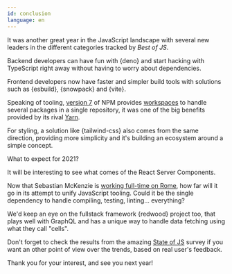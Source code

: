 ```yaml
---
id: conclusion
language: en
---
```


It was another great year in the JavaScript landscape with several new leaders in the different categories tracked by _Best of JS_.

Backend developers can have fun with {deno} and start hacking with TypeScript right away without having to worry about dependencies.

Frontend developers now have faster and simpler build tools with solutions such as {esbuild}, {snowpack} and {vite}.

Speaking of tooling, [version 7](https://blog.npmjs.org/post/631877012766785536/release-v700) of NPM provides [workspaces](https://docs.npmjs.com/cli/v7/using-npm/workspaces) to handle several packages in a single repository, it was one of the big benefits provided by its rival [Yarn](https://yarnpkg.com/).

For styling, a solution like {tailwind-css} also comes from the same direction, providing more simplicity and it's building an ecosystem around a simple concept.

What to expect for 2021?

It will be interesting to see what comes of the React Server Components.

Now that Sebastian McKenzie is [working full-time on Rome](https://rome.tools/funding/), how far will it go in its attempt to unify JavaScript tooling. Could it be the single dependency to handle compiling, testing, linting... everything?

We'd keep an eye on the fullstack framework {redwood} project too, that plays well with GraphQL and has a unique way to handle data fetching using what they call "cells".

Don't forget to check the results from the amazing [State of JS](https://2020.stateofjs.com/en-US/) survey if you want an other point of view over the trends, based on real user's feedback.

Thank you for your interest, and see you next year!


